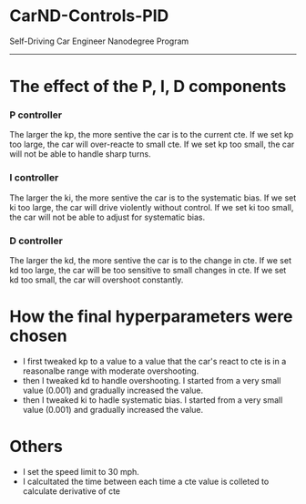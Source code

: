 # CarND-Controls-PID
Self-Driving Car Engineer Nanodegree Program

---

# The effect of the P, I, D components

### P controller
The larger the kp, the more sentive the car is to the current cte. If we set kp too large, the car will over-reacte to small cte. If we set kp too small, the car will not be able to handle sharp turns.
### I controller
The larger the ki, the more sentive the car is to the systematic bias. If we set ki too large, the car will drive violently without control. If we set ki too small, the car will not be able to adjust for systematic bias.
### D controller
The larger the kd, the more sentive the car is to the change in cte. If we set kd too large, the car will be too sensitive to small changes in cte. If we set kd too small, the car will overshoot constantly.
# How the final hyperparameters were chosen
* I first tweaked kp to a value to a value that the car's react to cte is in a reasonalbe range with moderate overshooting.
* then I tweaked kd to handle overshooting. I started from a very small value (0.001) and gradually increased the value.  
* then I tweaked ki to hadle systematic bias. I started from a very small value (0.001) and gradually increased the value.
# Others
* I set the speed limit to 30 mph. 
* I calcultated the time between each time a cte value is colleted to calculate derivative of cte 
